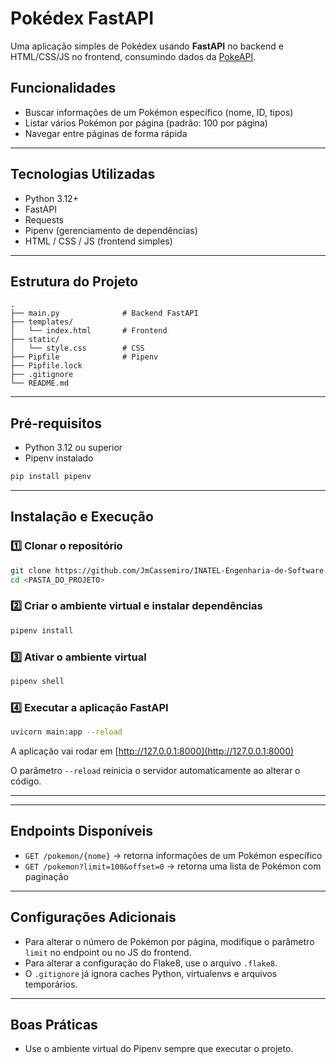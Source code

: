 # Pokédex FastAPI

Uma aplicação simples de Pokédex usando **FastAPI** no backend e HTML/CSS/JS no frontend, consumindo dados da [PokeAPI](https://pokeapi.co).

## Funcionalidades

- Buscar informações de um Pokémon específico (nome, ID, tipos)
- Listar vários Pokémon por página (padrão: 100 por página)
- Navegar entre páginas de forma rápida

---

## Tecnologias Utilizadas

- Python 3.12+
- FastAPI
- Requests
- Pipenv (gerenciamento de dependências)
- HTML / CSS / JS (frontend simples)

---

## Estrutura do Projeto

```
.
├── main.py              # Backend FastAPI
├── templates/
│   └── index.html       # Frontend
├── static/
│   └── style.css        # CSS
├── Pipfile              # Pipenv
├── Pipfile.lock
├── .gitignore
└── README.md
```

---

## Pré-requisitos

- Python 3.12 ou superior
- Pipenv instalado

```bash
pip install pipenv
```

---

## Instalação e Execução

### 1️⃣ Clonar o repositório

```bash
git clone https://github.com/JmCassemiro/INATEL-Engenharia-de-Software.git
cd <PASTA_DO_PROJETO>
```

### 2️⃣ Criar o ambiente virtual e instalar dependências

```bash
pipenv install
```

### 3️⃣ Ativar o ambiente virtual

```bash
pipenv shell
```

### 4️⃣ Executar a aplicação FastAPI

```bash
uvicorn main:app --reload
```

A aplicação vai rodar em [http://127.0.0.1:8000](http://127.0.0.1:8000)

O parâmetro `--reload` reinicia o servidor automaticamente ao alterar o código.

---

---

## Endpoints Disponíveis

- `GET /pokemon/{nome}` → retorna informações de um Pokémon específico
- `GET /pokemon?limit=100&offset=0` → retorna uma lista de Pokémon com paginação

---

## Configurações Adicionais

- Para alterar o número de Pokémon por página, modifique o parâmetro `limit` no endpoint ou no JS do frontend.
- Para alterar a configuração do Flake8, use o arquivo `.flake8`.
- O `.gitignore` já ignora caches Python, virtualenvs e arquivos temporários.

---

## Boas Práticas

- Use o ambiente virtual do Pipenv sempre que executar o projeto.
